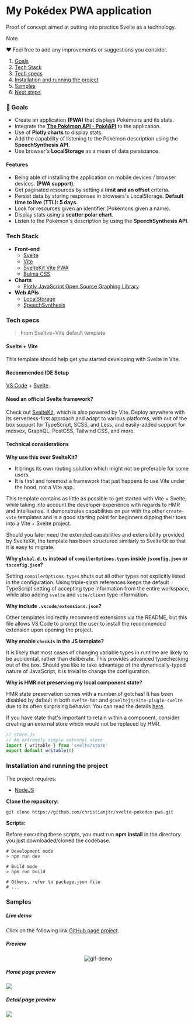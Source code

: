 # My Pokédex PWA application

Proof of concept aimed at putting into practice Svelte as a technology.

> [!NOTE]  
> ❤️ Feel free to add any improvements or suggestions you consider.

1. [Goals](#001)
2. [Tech Stack](#002)
3. [Tech specs](#003)
4. [Installation and running the project](#004)
5. [Samples](#005)
6. [Next steps](#006)

<a name="001"></a>
### 🎯 Goals

-   Create an application **(PWA)** that displays Pokémons and its stats.
-   Integrate the **[The Pokémon API - PokéAPI](https://pokeapi.co/)** to the application.
- Use of **Plotly charts** to display stats.
-   Add the capability of listening to the Pokémon description using the **SpeechSynthesis API**.
-   Use browser's **LocalStorage** as a mean of data persistance.

#### Features
- Being able of installing the application on mobile devices / browser devices. **(PWA support)**.
- Get paginated resources by setting a **limit and an offset** criteria.
- Persist data by storing responses in browsers's LocalStorage. **Default time to live (TTL): 5 days.**
- Look for resources given an identifier (Pokémons given a name).
- Display stats using a **scatter polar chart**.
- Listen to the Pokémon's description by using the **SpeechSynthesis API**.

<a name="002"></a>
### Tech Stack

-   **Front-end**
    -   [Svelte](https://svelte.dev/)
    -   [Vite](https://vitejs.dev/)
    -   [SvelteKit Vite PWA](https://vite-pwa-org.netlify.app/)
    -   [Bulma CSS](https://bulma.io/)
-   **Charts**
    -   [Plotly JavaScript Open Source Graphing Library
](https://plotly.com/javascript/)
-   **Web APIs**
    -   [LocalStorage](https://developer.mozilla.org/en-US/docs/Web/API/Window/localStorage)
    -   [SpeechSynthesis](https://developer.mozilla.org/en-US/docs/Web/API/SpeechSynthesis)

<a name="003"></a>
### Tech specs

> From Sveltve+Vite default template

#### Svelte + Vite

This template should help get you started developing with Svelte in Vite.

#### Recommended IDE Setup

[VS Code](https://code.visualstudio.com/) + [Svelte](https://marketplace.visualstudio.com/items?itemName=svelte.svelte-vscode).

#### Need an official Svelte framework?

Check out [SvelteKit](https://github.com/sveltejs/kit#readme), which is also powered by Vite. Deploy anywhere with its serverless-first approach and adapt to various platforms, with out of the box support for TypeScript, SCSS, and Less, and easily-added support for mdsvex, GraphQL, PostCSS, Tailwind CSS, and more.

#### Technical considerations

**Why use this over SvelteKit?**

- It brings its own routing solution which might not be preferable for some users.
- It is first and foremost a framework that just happens to use Vite under the hood, not a Vite app.

This template contains as little as possible to get started with Vite + Svelte, while taking into account the developer experience with regards to HMR and intellisense. It demonstrates capabilities on par with the other `create-vite` templates and is a good starting point for beginners dipping their toes into a Vite + Svelte project.

Should you later need the extended capabilities and extensibility provided by SvelteKit, the template has been structured similarly to SvelteKit so that it is easy to migrate.

**Why `global.d.ts` instead of `compilerOptions.types` inside `jsconfig.json` or `tsconfig.json`?**

Setting `compilerOptions.types` shuts out all other types not explicitly listed in the configuration. Using triple-slash references keeps the default TypeScript setting of accepting type information from the entire workspace, while also adding `svelte` and `vite/client` type information.

**Why include `.vscode/extensions.json`?**

Other templates indirectly recommend extensions via the README, but this file allows VS Code to prompt the user to install the recommended extension upon opening the project.

**Why enable `checkJs` in the JS template?**

It is likely that most cases of changing variable types in runtime are likely to be accidental, rather than deliberate. This provides advanced typechecking out of the box. Should you like to take advantage of the dynamically-typed nature of JavaScript, it is trivial to change the configuration.

**Why is HMR not preserving my local component state?**

HMR state preservation comes with a number of gotchas! It has been disabled by default in both `svelte-hmr` and `@sveltejs/vite-plugin-svelte` due to its often surprising behavior. You can read the details [here](https://github.com/sveltejs/svelte-hmr/tree/master/packages/svelte-hmr#preservation-of-local-state).

If you have state that's important to retain within a component, consider creating an external store which would not be replaced by HMR.

```js
// store.js
// An extremely simple external store
import { writable } from 'svelte/store'
export default writable(0)
```

<a name="004"></a>
### Installation and running the project

The project requires:

-   [NodeJS](https://nodejs.org/)

**Clone the repository:**

```shell
git clone https://github.com/christianjtr/svelte-pokedex-pwa.git
```

**Scripts:**

Before executing these scripts, you must run **npm install** in the directory you just downloaded/cloned the codebase.

```shell
# Development mode
> npm run dev

# Build mode
> npm run build

# Others, refer to package.json file
# ...
```


<a name="005"></a>
### Samples

##### Live demo

Click on the following link [GitHub page project](https://christianjtr.github.io/svelte-pokedex-pwa). 

##### Preview


<p align="center">
    <img src="https://github.com/christianjtr/svelte-pokedex-pwa/blob/develop/samples/demo_compressed.gif" alt="gif-demo"/>
</p>
    


##### Home page preview

![](./samples/pokedex_main.png)

##### Detail page preview

![](./samples/pokedex_detail.png)
